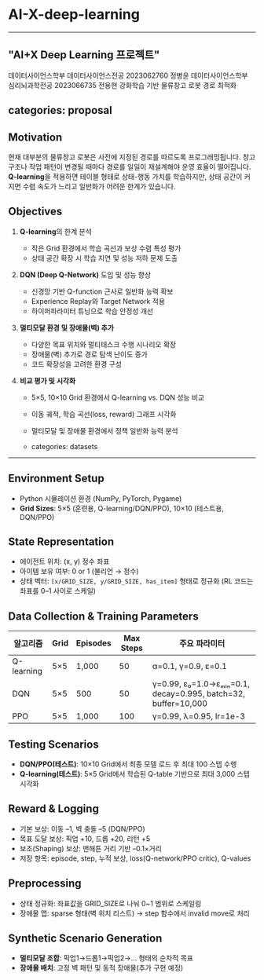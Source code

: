 # AI-X-deep-learning
---
"AI+X Deep Learning 프로젝트"
---
데이터사이언스학부 데이터사이언스전공 2023062760 정병윤
데이터사이언스학부 심리뇌과학전공     2023066735 전용현
강화학습 기반 물류창고 로봇 경로 최적화

categories: proposal
--------------------

## Motivation

현재 대부분의 물류창고 로봇은 사전에 지정된 경로를 따르도록 프로그래밍됩니다.
창고 구조나 작업 패턴이 변경될 때마다 경로를 일일이 재설계해야 운영 효율이 떨어집니다.
**Q-learning**을 적용하면 테이블 형태로 상태-행동 가치를 학습하지만, 상태 공간이 커지면 수렴 속도가 느리고 일반화가 어려운 한계가 있습니다.

## Objectives

1. **Q-learning**의 한계 분석

   * 작은 Grid 환경에서 학습 곡선과 보상 수렴 특성 평가
   * 상태 공간 확장 시 학습 지연 및 성능 저하 문제 도출
2. **DQN (Deep Q-Network)** 도입 및 성능 향상

   * 신경망 기반 Q-function 근사로 일반화 능력 확보
   * Experience Replay와 Target Network 적용
   * 하이퍼파라미터 튜닝으로 학습 안정성 개선
3. **멀티모달 환경 및 장애물(벽) 추가**

   * 다양한 목표 위치와 멀티태스크 수행 시나리오 확장
   * 장애물(벽) 추가로 경로 탐색 난이도 증가
   * 코드 확장성을 고려한 환경 구성
4. **비교 평가 및 시각화**

   * 5×5, 10×10 Grid 환경에서 Q-learning vs. DQN 성능 비교
   * 이동 궤적, 학습 곡선(loss, reward) 그래프 시각화
   * 멀티모달 및 장애물 환경에서 정책 일반화 능력 분석
  
   * categories: datasets
--------------------

## Environment Setup

* Python 시뮬레이션 환경 (NumPy, PyTorch, Pygame)
* **Grid Sizes**: 5×5 (훈련용, Q-learning/DQN/PPO), 10×10 (테스트용, DQN/PPO)

## State Representation

* 에이전트 위치: (x, y) 정수 좌표
* 아이템 보유 여부: 0 or 1 (불리언 → 정수)
* 상태 벡터: `[x/GRID_SIZE, y/GRID_SIZE, has_item]` 형태로 정규화 (RL 코드는 좌표를 0–1 사이로 스케일)

## Data Collection & Training Parameters

| 알고리즘       | Grid | Episodes | Max Steps | 주요 파라미터                                                       |
| ---------- | ---- | -------- | --------- | ------------------------------------------------------------- |
| Q-learning | 5×5  | 1,000    | 50        | α=0.1, γ=0.9, ε=0.1                                           |
| DQN        | 5×5  | 500      | 50        | γ=0.99, ε₀=1.0→εₘᵢₙ=0.1, decay=0.995, batch=32, buffer=10,000 |
| PPO        | 5×5  | 1,000    | 100       | γ=0.99, λ=0.95, lr=1e-3                                       |

## Testing Scenarios

* **DQN/PPO(테스트)**: 10×10 Grid에서 최종 모델 로드 후 최대 100 스텝 수행
* **Q-learning(테스트)**: 5×5 Grid에서 학습된 Q-table 기반으로 최대 3,000 스텝 시각화

## Reward & Logging

* 기본 보상: 이동 –1, 벽 충돌 –5 (DQN/PPO)
* 목표 도달 보상: 픽업 +10, 드롭 +20, 리턴 +5
* 보조(Shaping) 보상: 맨해튼 거리 기반 –0.1×거리
* 저장 항목: episode, step, 누적 보상, loss(Q-network/PPO critic), Q-values

## Preprocessing

* 상태 정규화: 좌표값을 GRID\_SIZE로 나눠 0\~1 범위로 스케일링
* 장애물 맵: sparse 형태(벽 위치 리스트) → step 함수에서 invalid move로 처리

## Synthetic Scenario Generation

* **멀티모달 조합**: 픽업1→드롭1→픽업2→… 형태의 순차적 목표
* **장애물 배치**: 고정 벽 패턴 및 동적 장애물(추가 구현 예정)

<!-- TODO: 실제 장애물 맵 예시 이미지, 목표 위치 조합 표 삽입 -->

